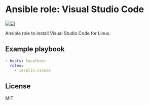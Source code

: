 <!--
SPDX-FileCopyrightText: iesplin
SPDX-License-Identifier: MIT
 -->

# Ansible role: Visual Studio Code

[![CI](https://github.com/iesplin/ansible-role-vscode/actions/workflows/ci.yml/badge.svg?branch=master)](https://github.com/iesplin/ansible-role-vscode/actions/workflows/ci.yml)

Ansible role to install Visual Studio Code for Linux.

## Example playbook

```yaml
- hosts: localhost
  roles:
    - iesplin.vscode
```

## License

MIT

